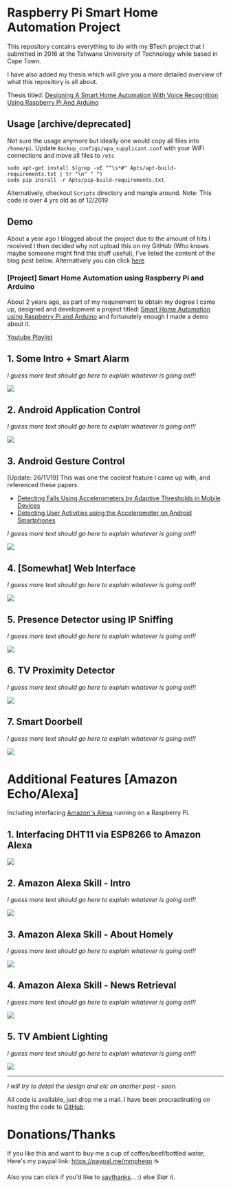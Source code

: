 # Raspberry Pi Smart Home Automation Project

This repository contains everything to do with my BTech project that I submitted in 2016 at the Tshwane University of Technology while based in Cape Town.

I have also added my thesis which will give you a more detailed overview of what this repository is all about.

Thesis titled: [Designing A Smart Home Automation With Voice Recognition Using Raspberry Pi And Arduino](Thesis.pdf)


## Usage [archive/deprecated]
Not sure the usage anymore but ideally one would copy all files into `/home/pi`. Update `Backup_configs/wpa_supplicant.conf` with your WiFi connections and move all files to `/etc`

```
sudo apt-get install $(grep -vE "^\s*#" Apts/apt-build-requirements.txt | tr "\n" " ")
sudo pip insrall -r Apts/pip-build-requirements.txt
```

Alternatively, checkout `Scripts` directory and mangle around.
Note: This code is over 4 yrs old as of 12/2019

## Demo

About a year ago I blogged about the project due to the amount of hits I received I then decided why not upload this on my GitHub (Who knows maybe someone might find this stuff useful), I've listed the content of the blog post below. Alternatively you can click [here](https://blog.mphomphego.co.za/blog/2018/06/13/Smart-Home-Automation-Project-Using-A-Raspberry-Pi.html)

### [Project] Smart Home Automation using Raspberry Pi and Arduino

About 2 years ago, as part of my requirement to obtain my degree I came up, designed and development a project titled: [Smart Home Automation using Raspberry Pi and Arduino](https://goo.gl/yuYdRq) and fortunately enough I made a demo about it.

[Youtube Playlist](https://goo.gl/yuYdRq)

## 1. Some Intro + Smart Alarm

*I guess more text should go here to explain whatever is going on!!!*

[![](http://img.youtube.com/vi/visOkFoL3eo/1.jpg)](http://www.youtube.com/watch?v=visOkFoL3eo "")

## 2. Android Application Control

*I guess more text should go here to explain whatever is going on!!!*

[![](http://img.youtube.com/vi/EACmoIVu0B8/1.jpg)](https://www.youtube.com/embed/EACmoIVu0B8 "")

## 3. Android Gesture Control

[Update: 26/11/19] This was one the coolest feature I came up with, and referenced these papers.

- [Detecting Falls Using Accelerometers by Adaptive Thresholds in Mobile Devices](http://www.jcomputers.us/vol9/jcp0907-07.pdf)
- [Detecting User Activities using the Accelerometer on Android Smartphones](https://ptolemy.berkeley.edu/projects/truststc/education/reu/10/Papers/DasGreenPerezMurphy_Paper.pdf)

*I guess more text should go here to explain whatever is going on!!!*


[![](http://img.youtube.com/vi/QxTiL1fr8xY/1.jpg)](https://www.youtube.com/embed/QxTiL1fr8xY)

## 4. [Somewhat] Web Interface

*I guess more text should go here to explain whatever is going on!!!*

[![](http://img.youtube.com/vi/qj6tPWBQvXs/1.jpg)](https://www.youtube.com/embed/qj6tPWBQvXs)

## 5. Presence Detector using IP Sniffing

*I guess more text should go here to explain whatever is going on!!!*

[![](http://img.youtube.com/vi/85OM4R5eAa4/1.jpg)](https://www.youtube.com/embed/85OM4R5eAa4)

## 6. TV Proximity Detector

*I guess more text should go here to explain whatever is going on!!!*

[![](http://img.youtube.com/vi/AR9MUh2L1uY/1.jpg)](https://www.youtube.com/embed/AR9MUh2L1uY)

## 7. Smart Doorbell

*I guess more text should go here to explain whatever is going on!!!*

[![](http://img.youtube.com/vi/s6tBE6cGTYk/1.jpg)](https://www.youtube.com/embed/s6tBE6cGTYk)

# Additional Features [Amazon Echo/Alexa]

Including interfacing [Amazon's Alexa](https://en.wikipedia.org/wiki/Amazon_Alexa) running on a Raspberry Pi.

## 1. Interfacing DHT11 via ESP8266 to Amazon Alexa

[![](http://img.youtube.com/vi/Rpn-UgJLBdY/1.jpg)](https://www.youtube.com/embed/Rpn-UgJLBdY)

## 2. Amazon Alexa Skill - Intro
*I guess more text should go here to explain whatever is going on!!!*

[![](http://img.youtube.com/vi/nqD50LRBTbE/1.jpg)](https://www.youtube.com/embed/nqD50LRBTbE)

## 3. Amazon Alexa Skill - About Homely
*I guess more text should go here to explain whatever is going on!!!*

[![](http://img.youtube.com/vi/70d2L8aHXzU/1.jpg)](https://www.youtube.com/embed/70d2L8aHXzU)

## 4. Amazon Alexa Skill - News Retrieval
*I guess more text should go here to explain whatever is going on!!!*

[![](http://img.youtube.com/vi/T59mvy_dyEc/1.jpg)](https://www.youtube.com/embed/T59mvy_dyEc)

## 5. TV Ambient Lighting
*I guess more text should go here to explain whatever is going on!!!*

[![](http://img.youtube.com/vi/O9x91SrcjoE/1.jpg)](https://www.youtube.com/embed/O9x91SrcjoE)

---------------------------------------

*I will try to detail the design and etc on another post - soon.*

All code is available, just drop me a mail. I have been procrastinating on hosting the code to [GitHub](https://github.com/mmphego/smarthome-rpi).

# Donations/Thanks

If you like this and want to buy me a cup of coffee/beef/bottled water, Here's my paypal link: https://paypal.me/mmphego ☕

Also you can click if you'd like to [saythanks](https://saythanks.io/to/mmphego)... :) else *Star* it.
